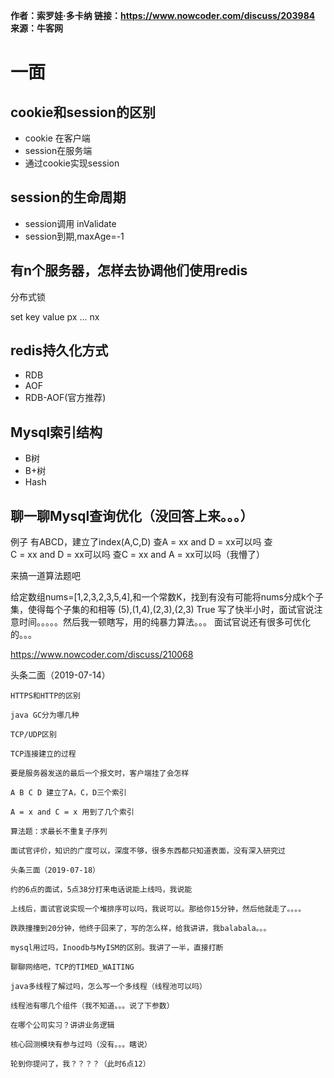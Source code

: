 **作者：索罗娃·多卡纳 链接：<https://www.nowcoder.com/discuss/203984> 来源：牛客网**

# 一面  

## cookie和session的区别  

* cookie 在客户端
* session在服务端
* 通过cookie实现session

## session的生命周期  

* session调用 inValidate
* session到期,maxAge=-1

## 有n个服务器，怎样去协调他们使用redis

分布式锁

set key value px ... nx 

## redis持久化方式  

* RDB
* AOF
* RDB-AOF(官方推荐)

## Mysql索引结构  

* B树
* B+树
* Hash

## 聊一聊Mysql查询优化（没回答上来。。。）  

例子  有ABCD，建立了index(A,C,D)  查A = xx and D = xx可以吗  查C = xx and D = xx可以吗  查C = xx and A = xx可以吗（我懵了）  

来搞一道算法题吧  

给定数组nums=[1,2,3,2,3,5,4],和一个常数K，找到有没有可能将nums分成k个子集，使得每个子集的和相等  (5),(1,4),(2,3),(2,3) True  写了快半小时，面试官说注意时间。。。。。然后我一顿瞎写，用的纯暴力算法。。。  面试官说还有很多可优化的。。。





 

https://www.nowcoder.com/discuss/210068

 

 

 

头条二面（2019-07-14）  

 	HTTPS和HTTP的区别  

 	java GC分为哪几种  

 	TCP/UDP区别  

 	TCP连接建立的过程  

 	要是服务器发送的最后一个报文时，客户端挂了会怎样  

 	A B C D 建立了A，C，D三个索引  

 	A = x and C = x 用到了几个索引  

 	算法题：求最长不重复子序列  

 	面试官评价，知识的广度可以，深度不够，很多东西都只知道表面，没有深入研究过  

 	头条三面（2019-07-18）  

 	约的6点的面试，5点38分打来电话说能上线吗，我说能  

 	上线后，面试官说实现一个堆排序可以吗，我说可以。那给你15分钟，然后他就走了。。。。  

 	跌跌撞撞到20分钟，他终于回来了，写的怎么样，给我讲讲，我balabala。。。  

 	mysql用过吗，Inoodb与MyISM的区别。我讲了一半，直接打断  

 	聊聊网络吧，TCP的TIMED_WAITING  

 	java多线程了解过吗，怎么写一个多线程（线程池可以吗）  

 	线程池有哪几个组件（我不知道。。。说了下参数）  

 	在哪个公司实习？讲讲业务逻辑  

 	核心回测模块有参与过吗（没有。。。瞎说）  

 	轮到你提问了，我？？？？（此时6点12）  	